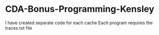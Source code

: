 # CDA-Bonus-Programming-Kensley
I have created separate code for each cache
Each program requires the traces.txt file
